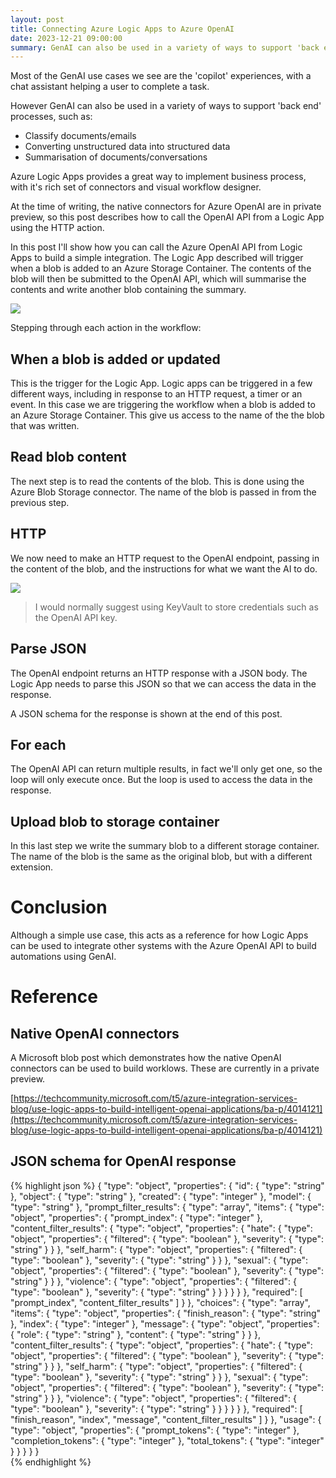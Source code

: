 ```yaml
---
layout: post
title: Connecting Azure Logic Apps to Azure OpenAI
date: 2023-12-21 09:00:00
summary: GenAI can also be used in a variety of ways to support 'back end' processes. Azure Logic Apps provides a great way to implement business process, with it's rich set of connectors and visual workflow designer. This guide talks through a simple example of a Logic App that calls the Azure OpenAI API.
---
```


Most of the GenAI use cases we see are the 'copilot' experiences, with a chat assistant helping a user to complete a task.

However GenAI can also be used in a variety of ways to support 'back end' processes, such as:

* Classify documents/emails
* Converting unstructured data into structured data
* Summarisation of documents/conversations

Azure Logic Apps provides a great way to implement business process, with it's rich set of connectors and visual workflow designer.

At the time of writing, the native connectors for Azure OpenAI are in private preview, so this post describes how to call the OpenAI API from a Logic App using the HTTP action.

In this post I'll show how you can call the Azure OpenAI API from Logic Apps to build a simple integration. The Logic App described will trigger when a blob is added to an Azure Storage Container. The contents of the blob will then be submitted to the OpenAI API, which will summarise the contents and write another blob containing the summary.

![](/images/workflow.png)

Stepping through each action in the workflow:

## When a blob is added or updated

This is the trigger for the Logic App. Logic apps can be triggered in a few different ways, including in response to an HTTP request, a timer or an event. In this case we are triggering the workflow when a blob is added to an Azure Storage Container. This give us access to the name of the the blob that was written.

## Read blob content

The next step is to read the contents of the blob. This is done using the Azure Blob Storage connector. The name of the blob is passed in from the previous step.

## HTTP

We now need to make an HTTP request to the OpenAI endpoint, passing in the content of the blob, and the instructions for what we want the AI to do.

![](/images/settings.png)

> I would normally suggest using KeyVault to store credentials such as the OpenAI API key.

## Parse JSON

The OpenAI endpoint returns an HTTP response with a JSON body. The Logic App needs to parse this JSON so that we can access the data in the response.

A JSON schema for the response is shown at the end of this post.

## For each

The OpenAI API can return multiple results, in fact we'll only get one, so the loop will only execute once. But the loop is used to access the data in the response.

## Upload blob to storage container

In this last step we write the summary blob to a different storage container. The name of the blob is the same as the original blob, but with a different extension.

# Conclusion

Although a simple use case, this acts as a reference for how Logic Apps can be used to integrate other systems with the Azure OpenAI API to build automations using GenAI.

# Reference

## Native OpenAI connectors

A Microsoft blob post which demonstrates how the native OpenAI connectors can be used to build worklows. These are currently in a private preview.

[https://techcommunity.microsoft.com/t5/azure-integration-services-blog/use-logic-apps-to-build-intelligent-openai-applications/ba-p/4014121](https://techcommunity.microsoft.com/t5/azure-integration-services-blog/use-logic-apps-to-build-intelligent-openai-applications/ba-p/4014121)

## JSON schema for OpenAI response

{% highlight json %}
  {
      "type": "object",
      "properties": {
          "id": {
              "type": "string"
          },
          "object": {
              "type": "string"
          },
          "created": {
              "type": "integer"
          },
          "model": {
              "type": "string"
          },
          "prompt_filter_results": {
              "type": "array",
              "items": {
                  "type": "object",
                  "properties": {
                      "prompt_index": {
                          "type": "integer"
                      },
                      "content_filter_results": {
                          "type": "object",
                          "properties": {
                              "hate": {
                                  "type": "object",
                                  "properties": {
                                      "filtered": {
                                          "type": "boolean"
                                      },
                                      "severity": {
                                          "type": "string"
                                      }
                                  }
                              },
                              "self_harm": {
                                  "type": "object",
                                  "properties": {
                                      "filtered": {
                                          "type": "boolean"
                                      },
                                      "severity": {
                                          "type": "string"
                                      }
                                  }
                              },
                              "sexual": {
                                  "type": "object",
                                  "properties": {
                                      "filtered": {
                                          "type": "boolean"
                                      },
                                      "severity": {
                                          "type": "string"
                                      }
                                  }
                              },
                              "violence": {
                                  "type": "object",
                                  "properties": {
                                      "filtered": {
                                          "type": "boolean"
                                      },
                                      "severity": {
                                          "type": "string"
                                      }
                                  }
                              }
                          }
                      }
                  },
                  "required": [
                      "prompt_index",
                      "content_filter_results"
                  ]
              }
          },
          "choices": {
              "type": "array",
              "items": {
                  "type": "object",
                  "properties": {
                      "finish_reason": {
                          "type": "string"
                      },
                      "index": {
                          "type": "integer"
                      },
                      "message": {
                          "type": "object",
                          "properties": {
                              "role": {
                                  "type": "string"
                              },
                              "content": {
                                  "type": "string"
                              }
                          }
                      },
                      "content_filter_results": {
                          "type": "object",
                          "properties": {
                              "hate": {
                                  "type": "object",
                                  "properties": {
                                      "filtered": {
                                          "type": "boolean"
                                      },
                                      "severity": {
                                          "type": "string"
                                      }
                                  }
                              },
                              "self_harm": {
                                  "type": "object",
                                  "properties": {
                                      "filtered": {
                                          "type": "boolean"
                                      },
                                      "severity": {
                                          "type": "string"
                                      }
                                  }
                              },
                              "sexual": {
                                  "type": "object",
                                  "properties": {
                                      "filtered": {
                                          "type": "boolean"
                                      },
                                      "severity": {
                                          "type": "string"
                                      }
                                  }
                              },
                              "violence": {
                                  "type": "object",
                                  "properties": {
                                      "filtered": {
                                          "type": "boolean"
                                      },
                                      "severity": {
                                          "type": "string"
                                      }
                                  }
                              }
                          }
                      }
                  },
                  "required": [
                      "finish_reason",
                      "index",
                      "message",
                      "content_filter_results"
                  ]
              }
          },
          "usage": {
              "type": "object",
              "properties": {
                  "prompt_tokens": {
                      "type": "integer"
                  },
                  "completion_tokens": {
                      "type": "integer"
                  },
                  "total_tokens": {
                      "type": "integer"
                  }
              }
          }
      }
  }    
{% endhighlight %}